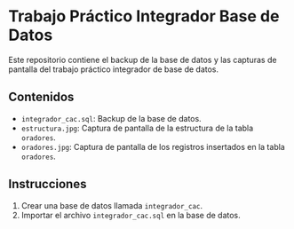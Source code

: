 # Trabajo Práctico Integrador Base de Datos

Este repositorio contiene el backup de la base de datos y las capturas de pantalla del trabajo práctico integrador de base de datos.

## Contenidos

- `integrador_cac.sql`: Backup de la base de datos.
- `estructura.jpg`: Captura de pantalla de la estructura de la tabla `oradores`.
- `oradores.jpg`: Captura de pantalla de los registros insertados en la tabla `oradores`.

## Instrucciones

1. Crear una base de datos llamada `integrador_cac`.
2. Importar el archivo `integrador_cac.sql` en la base de datos.
